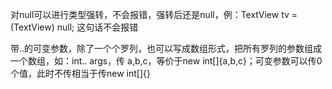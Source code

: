 对null可以进行类型强转，不会报错，强转后还是null，例：TextView tv = (TextView) null; 这句话不会报错

带..的可变参数，除了一个个罗列，也可以写成数组形式，把所有罗列的参数组成一个数组，如：int.. args，传 a,b,c，等价于new int[]{a,b,c}；可变参数可以传0个值，此时不传相当于传new int[]{}